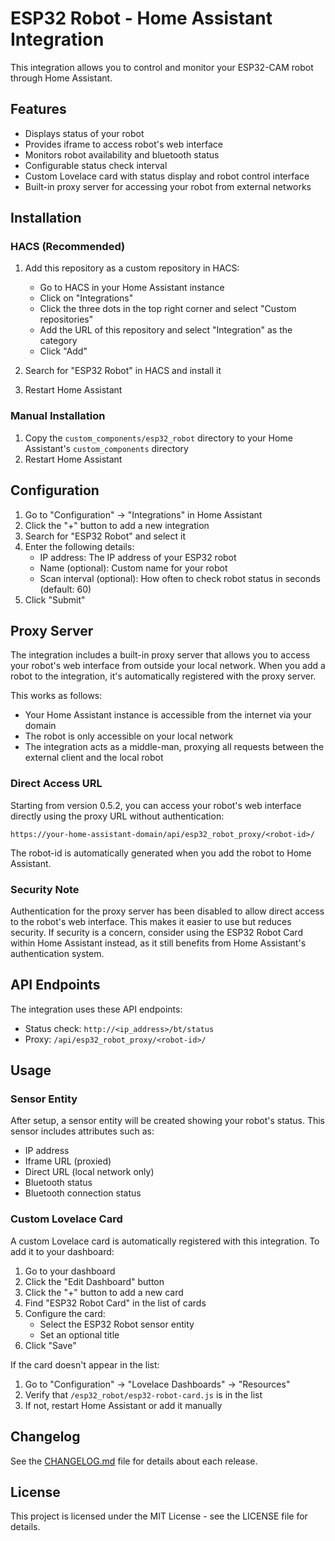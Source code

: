 # ESP32 Robot - Home Assistant Integration

This integration allows you to control and monitor your ESP32-CAM robot through Home Assistant.

## Features

- Displays status of your robot
- Provides iframe to access robot's web interface
- Monitors robot availability and bluetooth status
- Configurable status check interval
- Custom Lovelace card with status display and robot control interface
- Built-in proxy server for accessing your robot from external networks

## Installation

### HACS (Recommended)

1. Add this repository as a custom repository in HACS:
   - Go to HACS in your Home Assistant instance
   - Click on "Integrations"
   - Click the three dots in the top right corner and select "Custom repositories"
   - Add the URL of this repository and select "Integration" as the category
   - Click "Add"

2. Search for "ESP32 Robot" in HACS and install it

3. Restart Home Assistant

### Manual Installation

1. Copy the `custom_components/esp32_robot` directory to your Home Assistant's `custom_components` directory
2. Restart Home Assistant

## Configuration

1. Go to "Configuration" -> "Integrations" in Home Assistant
2. Click the "+" button to add a new integration
3. Search for "ESP32 Robot" and select it
4. Enter the following details:
   - IP address: The IP address of your ESP32 robot
   - Name (optional): Custom name for your robot
   - Scan interval (optional): How often to check robot status in seconds (default: 60)
5. Click "Submit"

## Proxy Server

The integration includes a built-in proxy server that allows you to access your robot's web interface from outside your local network. When you add a robot to the integration, it's automatically registered with the proxy server. 

This works as follows:
- Your Home Assistant instance is accessible from the internet via your domain
- The robot is only accessible on your local network
- The integration acts as a middle-man, proxying all requests between the external client and the local robot

### Direct Access URL

Starting from version 0.5.2, you can access your robot's web interface directly using the proxy URL without authentication:

```
https://your-home-assistant-domain/api/esp32_robot_proxy/<robot-id>/
```

The robot-id is automatically generated when you add the robot to Home Assistant.

### Security Note

Authentication for the proxy server has been disabled to allow direct access to the robot's web interface. This makes it easier to use but reduces security. If security is a concern, consider using the ESP32 Robot Card within Home Assistant instead, as it still benefits from Home Assistant's authentication system.

## API Endpoints

The integration uses these API endpoints:

- Status check: `http://<ip_address>/bt/status`
- Proxy: `/api/esp32_robot_proxy/<robot-id>/`

## Usage

### Sensor Entity

After setup, a sensor entity will be created showing your robot's status. This sensor includes attributes such as:

- IP address
- Iframe URL (proxied)
- Direct URL (local network only)
- Bluetooth status
- Bluetooth connection status

### Custom Lovelace Card

A custom Lovelace card is automatically registered with this integration. To add it to your dashboard:

1. Go to your dashboard
2. Click the "Edit Dashboard" button
3. Click the "+" button to add a new card
4. Find "ESP32 Robot Card" in the list of cards
5. Configure the card:
   - Select the ESP32 Robot sensor entity
   - Set an optional title
6. Click "Save"

If the card doesn't appear in the list:
1. Go to "Configuration" -> "Lovelace Dashboards" -> "Resources"
2. Verify that `/esp32_robot/esp32-robot-card.js` is in the list
3. If not, restart Home Assistant or add it manually

## Changelog

See the [CHANGELOG.md](CHANGELOG.md) file for details about each release.

## License

This project is licensed under the MIT License - see the LICENSE file for details. 